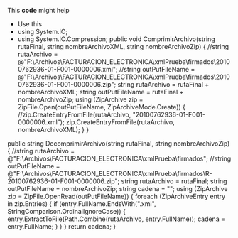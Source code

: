 This **code** might help
* Use this
* using System.IO;
* using System.IO.Compression;
public void ComprimirArchivo(string rutaFinal, string nombreArchivoXML, string nombreArchivoZip)
{
	//string rutaArchivo = @"F:\Archivos\FACTURACION_ELECTRONICA\xmlPrueba\firmados\20100762936-01-F001-0000006.xml";
	//string outPutFileName = @"F:\Archivos\FACTURACION_ELECTRONICA\xmlPrueba\firmados\20100762936-01-F001-0000006.zip";
	string rutaArchivo = rutaFinal + nombreArchivoXML;
	string outPutFileName = rutaFinal + nombreArchivoZip;
	using (ZipArchive zip = ZipFile.Open(outPutFileName, ZipArchiveMode.Create))
	{
		//zip.CreateEntryFromFile(rutaArchivo, "20100762936-01-F001-0000006.xml");
		zip.CreateEntryFromFile(rutaArchivo, nombreArchivoXML);
	}
}

public string DecomprimirArchivo(string rutaFinal, string nombreArchivoZip)
{
	//string rutaArchivo = @"F:\Archivos\FACTURACION_ELECTRONICA\xmlPrueba\firmados\";
	//string outPutFileName = @"F:\Archivos\FACTURACION_ELECTRONICA\xmlPrueba\firmados\R-20100762936-01-F001-0000006.zip";
	string rutaArchivo = rutaFinal;
	string outPutFileName = nombreArchivoZip;
	string cadena = "";
	using (ZipArchive zip = ZipFile.OpenRead(outPutFileName))
	{
		foreach (ZipArchiveEntry entry in zip.Entries)
		{
			if (entry.FullName.EndsWith(".xml", StringComparison.OrdinalIgnoreCase))
			{
				entry.ExtractToFile(Path.Combine(rutaArchivo, entry.FullName));
				cadena = entry.FullName;
			}
		}
	}
	return cadena;
}
